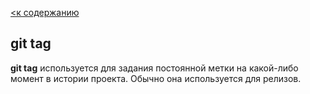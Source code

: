 [<к содержанию](./readme.md)

## git tag

**git tag** используется для задания постоянной метки на какой-либо момент в истории проекта. Обычно она используется для релизов.